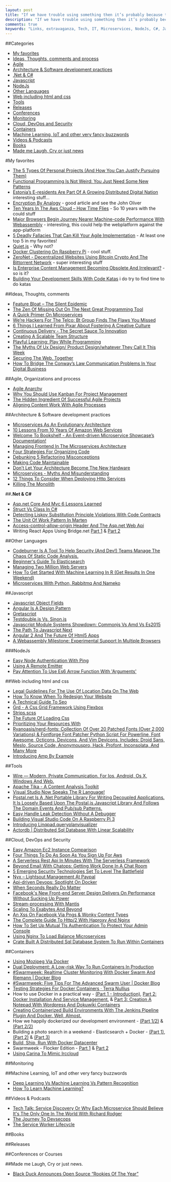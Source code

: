 ```yaml
---
layout: post
title: "If we have trouble using something then it’s probably because that thing is badly designed, rather than us being stupid."
description: "If we have trouble using something then it’s probably because that thing is badly designed, rather than us being stupid."
comments: true
keywords: "Links, extravaganza, Tech, IT, Microservices, NodeJs, C#, Javascript, Solution architecture"
---
```

##Categories
* [My favorites](#favorites)
* [Ideas, Thoughts, comments and process](#ideas)
* [Agile](#agile)
* [Architecture & Software development practices](#development)
* [.Net & C#](#net)
* [Javascript](#javascript)
* [NodeJs](#nodejs)
* [Other Languages](#polygloting)
* [Web including html and css](#web)
* [Tools](#tools)
* [Releases](#releases)
* [Conferences](#conferences)
* [Monitoring](#monitoring)
* [Cloud, DevOps and Security](#devops)
* [Containers](#containers)
* [Machine Learning, IoT and other very fancy buzzwords](#iot)
* [Videos & Podcasts](#videos)
* [Books](#books)
* [Made me Laugh, Cry or just news](#news)

#My favorites<a name="favorites"></a>
* [The 5 Types Of Personal Projects (And How You Can Justify Pursuing Them)](http://99u.com/articles/52726/the-5-types-of-personal-projects-and-how-you-can-justify-pursuing-them)
* [Functional Programming Is Not Weird: You Just Need Some New Patterns](https://medium.com/@cameronp/functional-programming-is-not-weird-you-just-need-some-new-patterns-7a9bf9dc2f77#.smuvtoomx)
* [Estonia’s E-residents Are Part Of A Growing Distributed Digital Nation](http://thenewstack.io/estonias-e-residents-part-distributed-digital-nation/) interesting stuff...
* [Encryption By Analogy](http://thedailywtf.com/articles/encryption-by-analogy) - good article and see the John Oliver
* [Ten Years In The Aws Cloud – How Time Flies](https://aws.amazon.com/blogs/aws/ten-years-in-the-aws-cloud-how-time-flies/) - So 10 years with the could stuff
* [Major Browsers Begin Journey Nearer Machine-code Performance With Webassembly](https://thestack.com/world/2016/03/15/webassembly-chrome-edge-firefox-angry-bots/) - interesting, this could help the webplatform against the app-platform
* [5 Deadly Fallacies That Can Kill Your Agile Implementation](http://techbeacon.com/5-deadly-fallacies-can-kill-your-agile-implementation) - At least one top 5 in my favorites!
* [Quiet.js](https://github.com/quiet/quiet-js) - Why not?
* [Docker Clustering On Raspberry Pi](http://blog.codybunch.com/2016/02/27/Docker-Clustering-on-Raspberry-Pi/) - cool stuff.
* [ZeroNet - Decentralized Websites Using Bitcoin Crypto And The Bittorrent Network](https://github.com/HelloZeroNet/ZeroNet) - super interesting stuff
* [Is Enterprise Content Management Becoming Obsolete And Irrelevant?](http://www.cio.com/article/3044101/cloud-computing/is-enterprise-content-management-becoming-obsolete-and-irrelevant.html#tk.rss_itstrategy) - so is it?
* [Building Your Development Skills With Code Katas](https://developer.atlassian.com/blog/2016/03/code-katas/) i do try to find time to do katas


##Ideas, Thoughts, comments <a name="ideas"></a>
* [Feature Bloat – The Silent Epidemic](https://dzone.com/articles/feature-bloat-the-silent-epidemic)
* [The Zen Of Missing Out On The Next Great Programming Tool](http://thepracticaldev.com/the-zen-of-missing-out-on-the-next-great-programming-tool)
* [A Quick Primer On Microservices](https://dzone.com/articles/a-quick-primer-on-microservices)
* [We’re Hackers For The Telco: Bt Group Finds The Flaws You Missed](http://thenewstack.io/hackers-telco-bt-group-finds-flaws-missed/)
* [6 Things I Learned From Pixar About Fostering A Creative Culture](http://techbeacon.com/6-things-i-learned-pixar-about-fostering-creative-culture)
* [Continuous Delivery - The Secret Sauce To Innovation](http://www.slideshare.net/thekua/continuous-delivery-the-secret-sauce-to-innovation)
* [Creating A Scalable Team Structure](http://devblog.coolblue.nl/scrum/creating-a-scalable-team-structure/)
* [Playful Learning: Play While Programming](http://blog.cindypotvin.com/playful-learning-play-while-programming/)
* [The Myths Of Ux Design/ Product Design/whatever They Call It This Week](http://eleganthack.com/the-myths-of-ux-design-product-designwhatever-they-call-it-this-week/)
* [Securing The Web, Together](https://security.googleblog.com/2016/03/securing-web-together_15.html)
* [How To Bridge The Conway’s Law Communication Problems In Your Digital Business](http://www.soasta.com/blog/conways-law-digital-performance-management/)

##Agile, Organizations and process<a name="agile"></a>
* [Agile Anarchy](https://serialseb.com/serials/agile-anarchy/)
* [Why You Should Use Kanban For Project Management](http://techbeacon.com/why-you-should-use-kanban-project-management)
* [The Hidden Ingredient Of Successful Agile Projects](http://daveondevops.com/2016/03/12/hiddeningredientagileprojects/)
* [Aligning Content Work With Agile Processes](http://alistapart.com/article/aligning-content-work-with-agile-processes)

##Architecture & Software development practices <a name="development"></a>
* [Microservices As An Evolutionary Architecture](https://www.thoughtworks.com/insights/blog/microservices-evolutionary-architecture)
* [10 Lessons From 10 Years Of Amazon Web Services](http://www.allthingsdistributed.com/2016/03/10-lessons-from-10-years-of-aws.html)
* [Welcome To Bookshelf - An Event-driven Microservice Showcase’s Documentation!](http://event-driven-microservice-showcase.readthedocs.org/en/latest/)
* [Managing Frontend In The Microservices Architecture](http://allegro.tech/2016/03/Managing-Frontend-in-the-microservices-architecture.html)
* [Four Strategies For Organizing Code](https://medium.com/@msandin/strategies-for-organizing-code-2c9d690b6f33#.b4haotste)
* [Debunking 5 Refactoring Misconceptions](https://www.thoughtworks.com/insights/blog/debunking-5-refactoring-misconceptions)
* [Making Code Maintainable](http://derans.blogspot.dk/2016/03/making-code-maintainable.html)
* [Don’t Let Your Architecture Become The New Hardware](http://arnon.me/2016/03/architecture-hardware/)
* [Microservices - Myths And Misunderstanding](https://dzone.com/articles/microservices-myths-and-misunderstanding)
* [12 Things To Consider When Deploying Http Services](http://multithreaded.stitchfix.com/blog/2016/03/01/services-checklist/)
* [Killing The Monolith](https://blog.risingstack.com/killing-the-monolithic-architecture/)

##**.Net & C#**  <a name="net"></a>
* [Asp.net Core And Mvc 6 Lessons Learned](http://geekswithblogs.net/mrsteve/archive/2016/03/15/asp.net-core-mvc-6-lessons.aspx)
* [Struct Vs Class In C#](http://www.abhijainsblog.com/2016/03/struct-vs-class-in-c.html)
* [Detecting Liskov Substitution Principle Violations With Code Contracts](http://www.codeproject.com/Articles/1084933/Detecting-Liskov-Substitution-Principle-Violations)
* [The Unit Of Work Pattern In Marten](http://jeremydmiller.com/2016/03/14/the-unit-of-work-pattern-in-marten/)
* [Access-control-allow-origin Header And The Asp.net Web Api](https://dzone.com/articles/access-control-allow-origin-header-and-the-aspnet)
* Writing React Apps Using Bridge.net [Part 1](http://www.productiverage.com/writing-react-apps-using-bridgenet-the-dan-way-from-first-principles) & [Part 2](http://www.productiverage.com/writing-react-apps-using-bridgenet-the-dan-way-part-two)

##Other Languages  <a name="polygloting"></a>
* [Codeburner Is A Tool To Help Security (And Dev!) Teams Manage The Chaos Of Static Code Analysis.](http://groupon.github.io/codeburner/)
* [Beginner's Guide To Elasticsearch](https://www.codementor.io/javascript/tutorial/getting-started-with-elasticsearch)
* [Managing Two Million Web Servers](http://joearms.github.io/2016/03/13/Managing-two-million-webservers.html)
* [How To Get Started With Machine Learning In R (Get Results In One Weekend)](https://machinelearningmastery.com/get-started-in-machine-learning-with-r/)
* [Microservices With Python, Rabbitmq And Nameko](http://brunorocha.org/python/microservices-with-python-rabbitmq-and-nameko.html)

##Javascript  <a name="javascript"></a>
* [Javascript Object Fields](http://blog.dmbcllc.com/javascript-fields/)
* [Angular Is A Design Pattern](http://blog.ionic.io/angular-is-a-design-pattern/)
* [Gretascript](https://greta.io/about)
* [Testdouble.js Vs. Sinon.js](http://blog.testdouble.com/posts/2016-03-13-testdouble-vs-sinon.html)
* [Javascript Module Systems Showdown: Commonjs Vs Amd Vs Es2015](https://auth0.com/blog/2016/03/15/javascript-module-systems-showdown)
* [The Path To Javascript Next](http://www.ebaytechblog.com/2016/03/15/the-path-to-javascript-next/)
* [Angular 2 And The Future Of Html5 Apps](https://www.oreilly.com/ideas/angular-2-and-the-future-of-html5-apps)
* [A Webassembly Milestone: Experimental Support In Multiple Browsers](https://hacks.mozilla.org/2016/03/a-webassembly-milestone/)

###NodeJs <a name="nodejs"></a>
* [Easy Node Authentication With Ping](http://engineering.monsanto.com/2016/03/11/passport-ping-oauth2/) 
* [Using A Remote Emitter](http://blog.yld.io/2016/03/14/using-a-remote-emitter/)
* [Pay Attention To Use Es6 Arrow Function With 'Arguments'](http://geekswithblogs.net/shaunxu/archive/2016/03/15/pay-attention-to-use-es6-arrow-function-with-arguments.aspx)

##Web including html and css  <a name="web"></a>
* [Legal Guidelines For The Use Of Location Data On The Web](https://www.smashingmagazine.com/2016/03/location-data-web-development-and-the-law/)
* [How To Know When To Redesign Your Website](https://www.viget.com/articles/how-to-know-when-to-redesign-your-website)
* [A Technical Guide To Seo](https://ma.ttias.be/technical-guide-seo/)
* [Grd - A Css Grid Framework Using Flexbox](https://1000ch.github.io/grd/)
* [Strips.scss](https://gist.github.com/LukyVj/4dbcbc9b60b9b79703c0)
* [The Future Of Loading Css](https://jakearchibald.com/2016/link-in-body/)
* [Prioritizing Your Resources With <Link Rel='preload'>](https://developers.google.com/web/updates/2016/03/link-rel-preload)
* [Ryanoasis/nerd-fonts: Collection Of Over 20 Patched Fonts (Over 2,000 Variations) & Fontforge Font Patcher Python Script For Powerline, Font Awesome, Octicons, Devicons, And Vim Devicons. Includes: Droid Sans, Meslo, Source Code, Anonymouspro, Hack, Profont, Inconsolata, And Many More](https://github.com/ryanoasis/nerd-fonts)
* [Introducing Amp By Example](https://medium.com/google-developers/introducing-amp-by-example-dc6118794369#.k1dql91no)

##Tools <a name="tools"></a>
* [Wire — Modern, Private Communication. For Ios, Android, Os X, Windows And Web.](https://wire.com/)
* [Apache Tika - A Content Analysis Toolkit](https://tika.apache.org/)
* [Visual Studio Now Speaks The R Language!](http://weblogs.asp.net/bswiger/visual-studio-now-speaks-the-r-language)
* [Postal.net Is A .Net Portable Library For Writing Decoupled Applications. It Is Loosely Based Upon The Postal.js Javascript Library And Follows The Domain Events And Pub/sub Patterns.](https://github.com/rjperes/Postal.NET)
* [Easy Handle Leak Detection Without A Debugger](http://geekswithblogs.net/akraus1/archive/2016/03/14/173308.aspx)
* [Building Visual Studio Code On A Raspberry Pi 3](http://www.hanselman.com/blog/BuildingVisualStudioCodeOnARaspberryPi3.aspx)
* [Introducing Linqpad.queryplanvisualizer](http://www.aboutmycode.com/miscellaneous/introducing-linqpad-queryplanvisualizer/)
* [Actordb | Distributed Sql Database With Linear Scalability](http://www.actordb.com/index.html)

##Cloud, DevOps and Security<a name="devops"></a>
* [Easy Amazon Ec2 Instance Comparison](http://www.ec2instances.info/?region=eu-west-1&cost=monthly)
* [Four Things To Do As Soon As You Sign Up For Aws](https://medium.com/@rafgarcia/four-things-to-do-as-soon-as-you-sign-up-for-aws-5c095097679f#.i1xexotqr)
* [A Serverless Rest Api In Minutes With The Serverless Framework](http://blog.codeship.com/a-serverless-rest-api-in-minutes/)
* [Beyond Email With Chatops: Getting Work Done In A Chat Room](http://techbeacon.com/beyond-email-chatops-getting-work-done-chat-room)
* [5 Emerging Security Technologies Set To Level The Battlefield](http://techbeacon.com/5-emerging-security-technologies-set-level-battlefield)
* [Nyx – Lightsout Management At Paypal](https://www.paypal-engineering.com/2016/03/15/nyx-lightsout-management-at-paypal/)
* [Api-driven Devops: Spotlight On Docker](http://nordicapis.com/api-driven-devops-spotlight-on-docker/)
* [When Seconds Really Do Matter](https://blog.twitter.com/2016/when-seconds-really-do-matter)
* [Facebook's New Front-end Server Design Delivers On Performance Without Sucking Up Power](https://code.facebook.com/posts/1711485769063510/facebook-s-new-front-end-server-design-delivers-on-performance-without-sucking-up-power/)
* [Stream-processing With Mantis](http://techblog.netflix.com/2016/03/stream-processing-with-mantis.html)
* [Scaling To Exabytes And Beyond](https://blogs.dropbox.com/tech/2016/03/magic-pocket-infrastructure/)
* [An Xss On Facebook Via Pngs & Wonky Content Types](https://fin1te.net/articles/xss-on-facebook-via-png-content-types/)
* [The Complete Guide To Http/2 With Haproxy And Nginx](http://m12.io/blog/http-2-with-haproxy-and-nginx-guide)
* [How To Set Up Mutual Tls Authentication To Protect Your Admin Console](http://blog.codeship.com/how-to-set-up-mutual-tls-authentication/)
* [Using Nginx To Load Balance Microservices](https://hagbarddenstore.se/posts/2016-03-11/using-nginx-to-load-balance-microservices/)
* [Crate Built A Distributed Sql Database System To Run Within Containers](http://thenewstack.io/crate-addresses-database-speed-scaling-standard-sql/)

##Containers <a name="containers"></a>
* [Using Mozjpeg Via Docker](http://ariya.ofilabs.com/2016/03/using-mozjpeg-via-docker.html)
* [Dual Deployment: A Low-risk Way To Run Containers In Production](http://blog.codeship.com/dual-deployment-a-low-risk-way-to-run-containers-in-production/)
* [#Swarmweek: Realtime Cluster Monitoring With Docker Swarm And Riemann | Docker Blog](https://blog.docker.com/2016/03/realtime-cluster-monitoring-docker-swarm-riemann/)
* [#Swarmweek: Five Tips For The Advanced Swarm User | Docker Blog](https://blog.docker.com/2016/03/swarmweek-five-tips-advanced-docker-swarm/)
* [Testing Strategies For Docker Containers · Terra Nullius](http://blog.terranillius.com/post/docker_testing/)
* How to use Docker in a practical way - [(Part 1 - Introduction)](https://www.howtoforge.com/tutorial/how-to-use-docker-introduction/), [Part 2: Docker Installation And Service Management.](https://www.howtoforge.com/tutorial/docker-how-to-use-it-in-a-practical-way-on-ubuntu/) & [Part 3: Creation A Notepad With Wordpress And Dokuwiki Containers](https://www.howtoforge.com/tutorial/docker-how-to-use-it-in-a-practical-way-part-3/)
* [Creating Containerized Build Environments With The Jenkins Pipeline Plugin And Docker. Well, Almost.](http://damnhandy.com/2016/03/06/creating-containerized-build-environments-with-the-jenkins-pipeline-plugin-and-docker-well-almost/) 
* How we happily dockerized our development environment - [(Part 1/2)](https://medium.com/@aherve/how-we-happily-dockerized-our-development-environment-part-1-2-b05fd6927a53#.l9rak69m5) & [(Part 2/2)](https://medium.com/@aherve/dockerized-development-environment-on-steroids-part-2-2-b800a65d0462#.1cu9ex8zk)
* Building a photo search in a weekend - Elasticsearch + Docker - [(Part 1)](http://blog.sandeepchivukula.com/posts/2016/03/06/photo-search/), [(Part 2)](http://blog.sandeepchivukula.com/posts/2016/03/07/photo-search-2/) & [(Part 3)](http://blog.sandeepchivukula.com/posts/2016/03/07/photo-search-3/)
* [Build, Ship, Run With Docker Datacenter](http://blog.levvel.io/blog-post/build-ship-run-with-docker-datacenter/) 
* Swarmweek - Flocker Edition - [Part 1](https://clusterhq.com/2016/03/09/fun-with-swarm-part1/) & [Part 2](https://clusterhq.com/2016/03/10/fun-with-swarm-part2/)
* [Using Carina To Mimic Irccloud](http://jjasghar.github.io/blog/2015/11/15/using-carina-to-mimic-irccloud/)

##Monitoring <a name="monitoring"></a>

##Machine Learning, IoT and other very fancy buzzwords <a name="iot"></a>
* [Deep Learning Vs Machine Learning Vs Pattern Recognition](http://www.computervisionblog.com/2015/03/deep-learning-vs-machine-learning-vs.html)
* [How To Learn Machine Learning?](https://medium.com/@r_kierzkowski/how-to-learn-machine-learning-6fa1c66bf039#.s76t5xfle)

##Videos & Podcasts <a name="videos"></a>
* [Tech Talk: Service Discovery Or Why Each Microservice Should Believe It's The Only One In The World With Richard Rodger](https://clusterhq.com/2016/03/11/service-discovery-richard-rodger/)
* [The Journey To Devsecops](http://www.slideshare.net/SeniorStoryteller/the-journey-to-devsecops)
* [The Service Worker Lifecycle](https://www.youtube.com/watch?v=TF4AB75PyIc)

##Books<a name="books"></a> 

##Releases <a name="releases"></a>

##Conferences or Courses<a name="conferences"></a>

##Made me Laugh, Cry or just news. <a name="news"></a>
* [Black Duck Announces Open Source “Rookies Of The Year”](https://www2.blackducksoftware.com/news/releases/black-duck-announces-open-source-rookies-of-the-year)